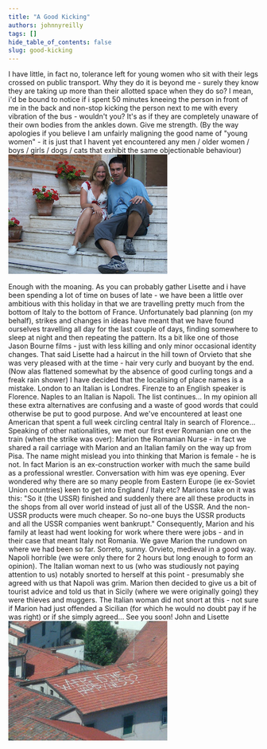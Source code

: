 ```yaml
---
title: "A Good Kicking"
authors: johnnyreilly
tags: []
hide_table_of_contents: false
slug: good-kicking
---
```

I have little, in fact no, tolerance left for young women who sit with their legs crossed on public transport. Why they do it is beyond me - surely they know they are taking up more than their allotted space when they do so? I mean, i'd be bound to notice if i spent 50 minutes kneeing the person in front of me in the back and non-stop kicking the person next to me with every vibration of the bus - wouldn't you? It's as if they are completely unaware of their own bodies from the ankles down. Give me strength. (By the way apologies if you believe I am unfairly maligning the good name of "young women" - it is just that I havent yet encountered any men / older women / boys / girls / dogs / cats that exhibit the same objectionable behaviour) ![](DSCF2493.JPG)

 Enough with the moaning. As you can probably gather Lisette and i have been spending a lot of time on buses of late - we have been a little over ambitious with this holiday in that we are travelling pretty much from the bottom of Italy to the bottom of France. Unfortunately bad planning (on my behalf), strikes and changes in ideas have meant that we have found ourselves travelling all day for the last couple of days, finding somewhere to sleep at night and then repeating the pattern. Its a bit like one of those Jason Bourne films - just with less killing and only minor occasional identity changes. That said Lisette had a haircut in the hill town of Orvieto that she was very pleased with at the time - hair very curly and buoyant by the end. (Now alas flattened somewhat by the absence of good curling tongs and a freak rain shower) I have decided that the localising of place names is a mistake. London to an Italian is Londres. Firenze to an English speaker is Florence. Naples to an Italian is Napoli. The list continues... In my opinion all these extra alternatives are confusing and a waste of good words that could otherwise be put to good purpose. And we've encountered at least one American that spent a full week circling central Italy in search of Florence... Speaking of other nationalities, we met our first ever Romanian one on the train (when the strike was over): Marion the Romanian Nurse - in fact we shared a rail carriage with Marion and an Italian family on the way up from Pisa. The name might mislead you into thinking that Marion is female - he is not. In fact Marion is an ex-construction worker with much the same build as a professional wrestler. Conversation with him was eye opening. Ever wondered why there are so many people from Eastern Europe (ie ex-Soviet Union countries) keen to get into England / Italy etc? Marions take on it was this: "So it (the USSR) finished and suddenly there are all these products in the shops from all over world instead of just all of the USSR. And the non-USSR products were much cheaper. So no-one buys the USSR products and all the USSR companies went bankrupt." Consequently, Marion and his family at least had went looking for work where there were jobs - and in their case that meant Italy not Romania. We gave Marion the rundown on where we had been so far. Sorreto, sunny. Orvieto, medieval in a good way. Napoli horrible (we were only there for 2 hours but long enough to form an opinion). The Italian woman next to us (who was studiously not paying attention to us) notably snorted to herself at this point - presumably she agreed with us that Napoli was grim. Marion then decided to give us a bit of tourist advice and told us that in Sicily (where we were originally going) they were thieves and muggers. The Italian woman did not snort at this - not sure if Marion had just offended a Sicilian (for which he would no doubt pay if he was right) or if she simply agreed... See you soon! John and Lisette ![](Image102.jpg)


